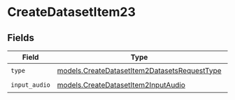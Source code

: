 # CreateDatasetItem23


## Fields

| Field                                                                                              | Type                                                                                               | Required                                                                                           | Description                                                                                        |
| -------------------------------------------------------------------------------------------------- | -------------------------------------------------------------------------------------------------- | -------------------------------------------------------------------------------------------------- | -------------------------------------------------------------------------------------------------- |
| `type`                                                                                             | [models.CreateDatasetItem2DatasetsRequestType](../models/createdatasetitem2datasetsrequesttype.md) | :heavy_check_mark:                                                                                 | N/A                                                                                                |
| `input_audio`                                                                                      | [models.CreateDatasetItem2InputAudio](../models/createdatasetitem2inputaudio.md)                   | :heavy_check_mark:                                                                                 | N/A                                                                                                |